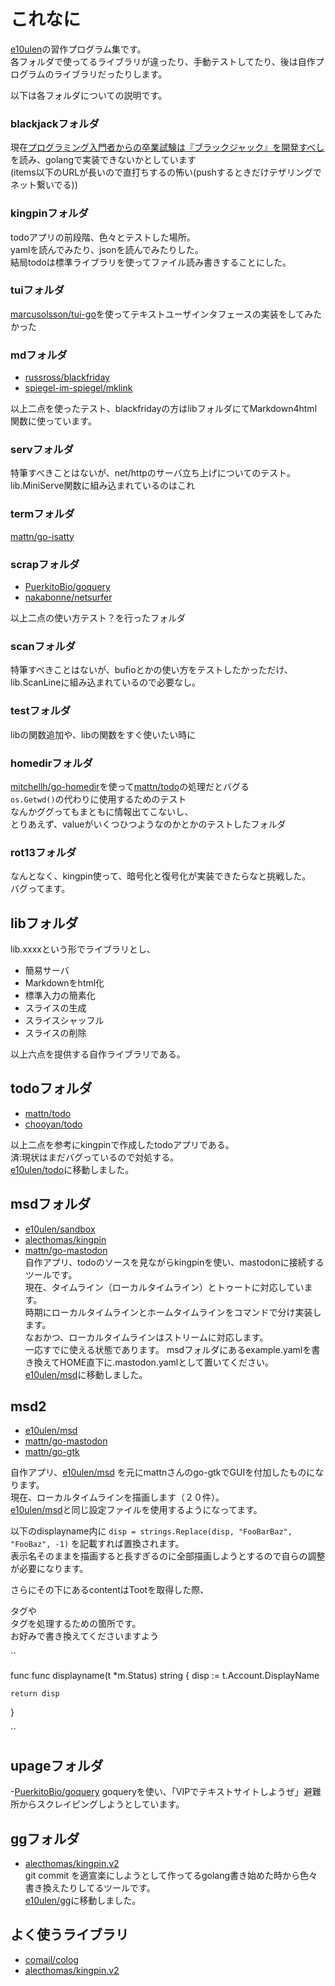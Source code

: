 # これなに
[e10ulen][1]の習作プログラム集です。  
各フォルダで使ってるライブラリが違ったり、手動テストしてたり、後は自作プログラムのライブラリだったりします。  

以下は各フォルダについての説明です。  

### blackjackフォルダ
現在[プログラミング入門者からの卒業試験は『ブラックジャック』を開発すべし](https://bit.ly/2HtrQiC)を読み、golangで実装できないかとしています  
(items以下のURLが長いので直打ちするの怖い(pushするときだけテザリングでネット繋いでる))  

### kingpinフォルダ
todoアプリの前段階、色々とテストした場所。  
yamlを読んでみたり、jsonを読んでみたりした。  
結局todoは標準ライブラリを使ってファイル読み書きすることにした。  

### tuiフォルダ
[marcusolsson/tui-go][9]を使ってテキストユーザインタフェースの実装をしてみたかった  

### mdフォルダ
- [russross/blackfriday][7]
- [spiegel-im-spiegel/mklink][8]
  
以上二点を使ったテスト、blackfridayの方はlibフォルダにてMarkdown4html関数に使っています。  
  
### servフォルダ
特筆すべきことはないが、net/httpのサーバ立ち上げについてのテスト。  
lib.MiniServe関数に組み込まれているのはこれ  

### termフォルダ
[mattn/go-isatty][2]

### scrapフォルダ
- [PuerkitoBio/goquery][5]
- [nakabonne/netsurfer][6]
  
以上二点の使い方テスト？を行ったフォルダ  
  
### scanフォルダ
特筆すべきことはないが、bufioとかの使い方をテストしたかっただけ、  
lib.ScanLineに組み込まれているので必要なし。 

### testフォルダ
libの関数追加や、libの関数をすぐ使いたい時に  
  
### homedirフォルダ
[mitchellh/go-homedir][12]を使って[mattn/todo][3]の処理だとバグる  
`` os.Getwd() ``の代わりに使用するためのテスト  
なんかググってもまともに情報出てこないし、  
とりあえず、valueがいくつひつようなのかとかのテストしたフォルダ
  
### rot13フォルダ
なんとなく、kingpin使って、暗号化と復号化が実装できたらなと挑戦した。  
バグってます。  


## libフォルダ
lib.xxxxという形でライブラリとし、  

- 簡易サーバ  
- Markdownをhtml化  
- 標準入力の簡素化  
- スライスの生成  
- スライスシャッフル  
- スライスの削除  

以上六点を提供する自作ライブラリである。  


## todoフォルダ
- [mattn/todo][3]  
- [chooyan/todo][4]  

以上二点を参考にkingpinで作成したtodoアプリである。  
済:現状はまだバグっているので対処する。  
[e10ulen/todo](https://github.com/e10ulen/todo)に移動しました。  
  

## msdフォルダ
- [e10ulen/sandbox](https://github.com/e10ulen/sandbox/)  
- [alecthomas/kingpin][11]  
- [mattn/go-mastodon][13]  
自作アプリ、todoのソースを見ながらkingpinを使い、mastodonに接続するツールです。  
現在、タイムライン（ローカルタイムライン）とトゥートに対応しています。  
時期にローカルタイムラインとホームタイムラインをコマンドで分け実装します。  
なおかつ、ローカルタイムラインはストリームに対応します。  
一応すでに使える状態であります。
msdフォルダにあるexample.yamlを書き換えてHOME直下に.mastodon.yamlとして置いてください。  
[e10ulen/msd](https://github.com/e10ulen/msd)に移動しました。  
  
## msd2
- [e10ulen/msd](https://github.com/e10ulen/msd)
- [mattn/go-mastodon][13]
- [mattn/go-gtk](https://github.com/mattn/go-gtk)

自作アプリ、[e10ulen/msd](https://github.com/e10ulen/msd) を元にmattnさんのgo-gtkでGUIを付加したものになります。  
現在、ローカルタイムラインを描画します（２０件）。  
[e10ulen/msd](https://github.com/msd)と同じ設定ファイルを使用するようになってます。  

以下のdisplayname内に `` disp = strings.Replace(disp, "FooBarBaz", "FooBaz", -1) `` を記載すれば置換されます。  
表示名そのままを描画すると長すぎるのに全部描画しようとするので自らの調整が必要になります。  

さらにその下にあるcontentはTootを取得した際、<p></p>タグや<br />タグを処理するための箇所です。  
お好みで書き換えてくださいますよう  

``

func func displayname(t *m.Status) string {
	disp := t.Account.DisplayName

	return disp
}

``

## upageフォルダ
-[PuerkitoBio/goquery][14]
goqueryを使い、「VIPでテキストサイトしようぜ」避難所からスクレイピングしようとしています。

## ggフォルダ
- [alecthomas/kingpin.v2][11]  
git commit を適宣楽にしようとして作ってるgolang書き始めた時から色々書き換えたりしてるツールです。  
[e10ulen/gg](https://github.com/e10ulen/gg)に移動しました。

## よく使うライブラリ
- [comail/colog][10]  
- [alecthomas/kingpin.v2][11]  
  
[1]:https://github.com/e10ulen
[2]:https://github.com/mattn/go-isatty
[3]:https://github.com/mattn/todo
[4]:https://github.com/chooyan/todo
[5]:https://github.com/PuerkitoBio/goquery
[6]:https://github.com/nakabonne/netsurfer
[7]:https://github.com/russross/blackfriday
[8]:https://github.com/spiegel-im-spiegel/mklink
[9]:https://github.com/marcusolsson/tui-go
[10]:https://github.com/comail/colog
[11]:https://gopkg.in/alecthomas/kingpin.v2
[12]:https://github.com/mitchellh/go-homedir
[13]:https://github.com/mattn/go-mastodon
[14]:https://github.com/PuerkitoBio/goquery